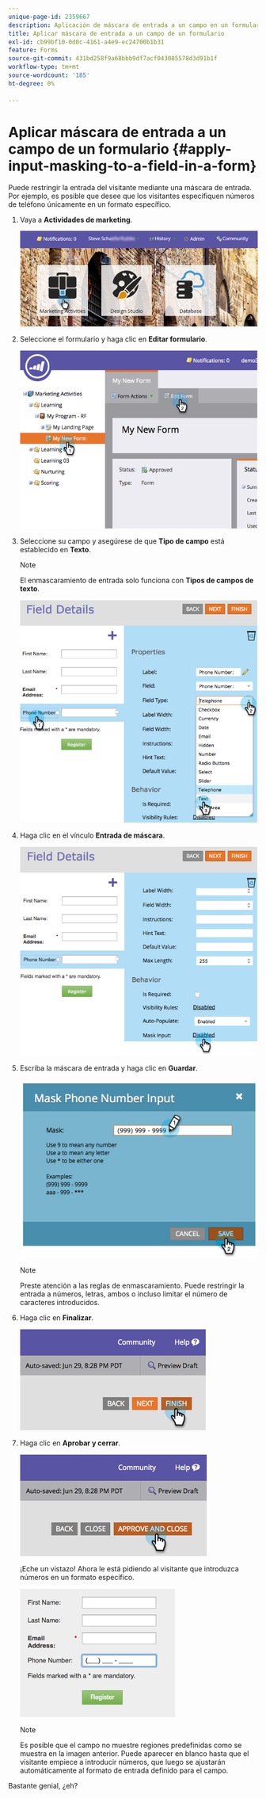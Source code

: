 ```yaml
---
unique-page-id: 2359667
description: Aplicación de máscara de entrada a un campo en un formulario - Documentos de Marketo - Documentación del producto
title: Aplicar máscara de entrada a un campo de un formulario
exl-id: cb99bf10-0d0c-4161-a4e9-ec24700b1b31
feature: Forms
source-git-commit: 431bd258f9a68bbb9df7acf043085578d3d91b1f
workflow-type: tm+mt
source-wordcount: '185'
ht-degree: 0%

---
```


# Aplicar máscara de entrada a un campo de un formulario {#apply-input-masking-to-a-field-in-a-form}

Puede restringir la entrada del visitante mediante una máscara de entrada. Por ejemplo, es posible que desee que los visitantes especifiquen números de teléfono únicamente en un formato específico.

1. Vaya a **Actividades de marketing**.

   ![](assets/login-marketing-activities-4.png)

1. Seleccione el formulario y haga clic en **Editar formulario**.

   ![](assets/image2014-9-15-13-3a40-3a44.png)

1. Seleccione su campo y asegúrese de que **Tipo de campo** está establecido en **Texto**.

   >[!NOTE]
   >
   >El enmascaramiento de entrada solo funciona con **Tipos de campos de texto**.

   ![](assets/image2014-9-15-13-3a40-3a53.png)

1. Haga clic en el vínculo **Entrada de máscara**.

   ![](assets/image2014-9-15-13-3a41-3a3.png)

1. Escriba la máscara de entrada y haga clic en **Guardar**.

   ![](assets/image2014-9-15-13-3a41-3a14.png)

   >[!NOTE]
   >
   >Preste atención a las reglas de enmascaramiento. Puede restringir la entrada a números, letras, ambos o incluso limitar el número de caracteres introducidos.

1. Haga clic en **Finalizar**.

   ![](assets/image2014-9-15-13-3a41-3a22.png)

1. Haga clic en **Aprobar y cerrar**.

   ![](assets/image2014-9-15-13-3a41-3a28.png)

   ¡Eche un vistazo! Ahora le está pidiendo al visitante que introduzca números en un formato específico.

   ![](assets/image2014-9-15-13-3a41-3a39.png)

   >[!NOTE]
   >
   >Es posible que el campo no muestre regiones predefinidas como se muestra en la imagen anterior. Puede aparecer en blanco hasta que el visitante empiece a introducir números, que luego se ajustarán automáticamente al formato de entrada definido para el campo.

Bastante genial, ¿eh?
